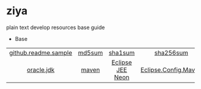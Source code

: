 # ziya
plain text develop resources base guide

* Base

| | | | | | |
|:---:|:---:|:---:|:---:|:---:|:---:|
|[github.readme.sample](/Base/github.readme.md.sample)|[md5sum](/Base/md5sum)|[sha1sum](/Base/sha1sum)|[sha256sum](/Base/sha256sum)|[sha512sum](/Base/sha512sum)|[gpg](/Base/gpg)|
|[oracle.jdk](/Base/oracle.jdk)|[maven](/Base/maven)|[Eclipse JEE Neon](/Base/eclipse.jee.neon)|[Eclipse.Config.Maven](/Base/eclipse.jee.neon.integrate.standalone.maven)|[tomcat](/Base/tomcat)|[Eclipse.Config.Tomcat](/Base/eclipse.jee.neon.integrate.tomcat)|



